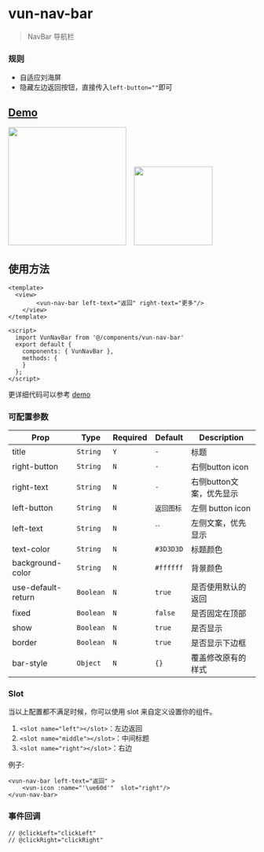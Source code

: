 # vun-nav-bar 

> NavBar 导航栏

### 规则
- 自适应刘海屏
- 隐藏左边返回按钮，直接传入`left-button=""`即可

## [Demo](https://h5.m.taobao.com/trip/wxc-minibar/index.html?_wx_tpl=https%3A%2F%2Fh5.m.taobao.com%2Ftrip%2Fwxc-minibar%2Fdemo%2Findex.native-min.js)
<img src="https://img.alicdn.com/tfs/TB1IK_TfxPI8KJjSspfXXcCFXXa-750-1334.jpg" width="240"/>&nbsp;&nbsp;&nbsp;&nbsp;<img src="https://img.alicdn.com/tfs/TB1EJY_SpXXXXcmXpXXXXXXXXXX-200-200.png" width="160"/>

## 使用方法

```vue
<template>
  <view>
		<vun-nav-bar left-text="返回" right-text="更多"/>
	</view>
</template>

<script>
  import VunNavBar from '@/components/vun-nav-bar'
  export default {
    components: { VunNavBar },
    methods: {
    }
  };
</script>
```

更详细代码可以参考 [demo](https://github.com/alibaba/weex-ui/blob/master/example/minibar/index.vue)


### 可配置参数

| Prop | Type | Required | Default | Description |
|-------------|------------|--------|-----|-----|
| title | `String` |`Y`| `-` | 标题 |
| right-button | `String` |`N`| `-` | 右侧button icon |
| right-text | `String` |`N`| `-` | 右侧button文案，优先显示|
| left-button | `String` |`N`| `返回图标` |  左侧 button icon|
| left-text | `String` |`N`| `` |  左侧文案，优先显示|
| text-color | `String` |`N`| `#3D3D3D` | 标题颜色 |
| background-color | `String` |`N`| `#ffffff` | 背景颜色 |
| use-default-return | `Boolean` |`N`| `true` | 是否使用默认的返回 |
| fixed | `Boolean` | `N` |`false`| 是否固定在顶部 |
| show | `Boolean` | `N` |`true`| 是否显示 |
| border | `Boolean` | `N` |`true`| 是否显示下边框 |
| bar-style | `Object` | `N`|`{}` | 覆盖修改原有的样式 |

### Slot
当以上配置都不满足时候，你可以使用 slot 来自定义设置你的组件。 

1. `<slot name="left"></slot>`：左边返回
2. `<slot name="middle"></slot>`：中间标题
3. `<slot name="right"></slot>`：右边

例子:
```
<vun-nav-bar left-text="返回" >
	<vun-icon :name="'\ue60d'"  slot="right"/>
</vun-nav-bar>
```

### 事件回调

```
// @clickLeft="clickLeft"
// @clickRight="clickRight"
```

